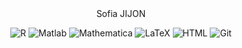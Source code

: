 <div align="center">
  Sofia JIJON
 
 ![R](https://img.shields.io/badge/R-3a6f92?logo=R&logoColor=white)
 ![Matlab](https://img.shields.io/badge/Matlab-3a6f92?logo=Matlab&logoColor=white)
 ![Mathematica](https://img.shields.io/badge/Mathematica-3a6f92?logo=Mathematicab&logoColor=white)
 ![LaTeX](https://img.shields.io/badge/LaTeX-3a6f92?logo=LaTeX&logoColor=white)
 ![HTML](https://img.shields.io/badge/HTML-3a6f92?logo=HTML&logoColor=white)
 ![Git](https://img.shields.io/badge/Git-3a6f92?logo=Git&logoColor=white) 
</div>
